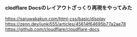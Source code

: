 ### clodflare Docsのレイアウトざっくり再現をやってみた
https://saruwakakun.com/html-css/basic/display
https://zenn.dev/junki555/articles/45614f64695b77a2ae78
https://github.com/cloudflare/cloudflare-docs


